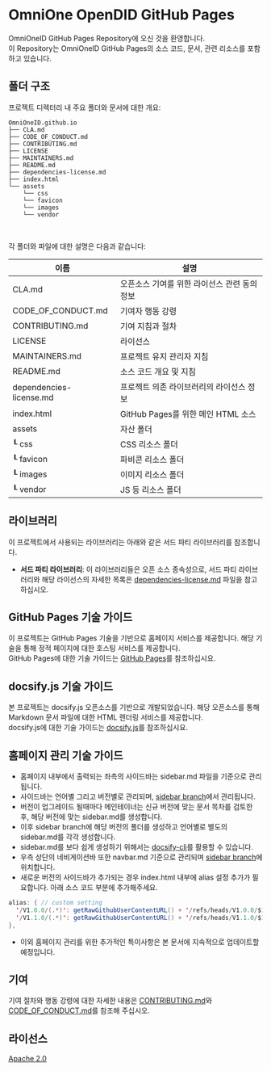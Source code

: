 OmniOne OpenDID GitHub Pages
==

OmniOneID GitHub Pages Repository에 오신 것을 환영합니다. <br>
이 Repository는 OmniOneID GitHub Pages의 소스 코드, 문서, 관련 리소스를 포함하고 있습니다.

## 폴더 구조
프로젝트 디렉터리 내 주요 폴더와 문서에 대한 개요:

```
OmniOneID.github.io
├── CLA.md
├── CODE_OF_CONDUCT.md
├── CONTRIBUTING.md
├── LICENSE
├── MAINTAINERS.md
├── README.md
├── dependencies-license.md
├── index.html
└── assets
    └── css
    └── favicon
    └── images
    └── vendor
```

<br/>

각 폴더와 파일에 대한 설명은 다음과 같습니다:

| 이름                             | 설명                                     |
| -------------------------------- | ---------------------------------------- |
| CLA.md                           | 오픈소스 기여를 위한 라이선스 관련 동의 정보              |
| CODE_OF_CONDUCT.md               | 기여자 행동 강령                         |
| CONTRIBUTING.md                  | 기여 지침과 절차                         |
| LICENSE                          | 라이선스                                 |
| MAINTAINERS.md                   | 프로젝트 유지 관리자 지침                |
| README.md    | 소스 코드 개요 및 지침                   |
| dependencies-license.md          | 프로젝트 의존 라이브러리의 라이선스 정보 |
| index.html          | GitHub Pages를 위한 메인 HTML 소스 |
| assets                             | 자산 폴더                                   |
| ┖ css                            | CSS 리소스 폴더                         |
| ┖ favicon                      | 파비콘 리소스 폴더           |
| ┖ images                   | 이미지 리소스 폴더                        |
| ┖ vendor                             | JS 등 리소스 폴더          |

## 라이브러리
이 프로젝트에서 사용되는 라이브러리는 아래와 같은 서드 파티 라이브러리를 참조합니다.
- **서드 파티 라이브러리**: 이 라이브러리들은 오픈 소스 종속성으로, 서드 파티 라이브러리와 해당 라이선스의 자세한 목록은 [dependencies-license.md](dependencies-license.md) 파일을 참고하십시오.

## GitHub Pages 기술 가이드
이 프로젝트는 GitHub Pages 기술을 기반으로 홈페이지 서비스를 제공합니다. 해당 기술을 통해 정적 페이지에 대한 호스팅 서비스를 제공합니다. <br>
GitHub Pages에 대한 기술 가이드는 [GitHub Pages](https://docs.github.com/en/pages)를 참조하십시요. <br>

## docsify.js 기술 가이드
본 프로젝트는 docsify.js 오픈소스를 기반으로 개발되었습니다. 해당 오픈소스를 통해 Markdown 문서 파일에 대한 HTML 렌더링 서비스를 제공합니다. <br>
docsify.js에 대한 기술 가이드는 [docsify.js](https://docsify.js.org/)를 참조하십시요. <br>

## 홈페이지 관리 기술 가이드
- 홈페이지 내부에서 출력되는 좌측의 사이드바는 sidebar.md 파일을 기준으로 관리됩니다. <br>
- 사이드바는 언어별 그리고 버전별로 관리되며, [sidebar branch](https://github.com/OmniOneID/did-doc-architecture/tree/sidebar/)에서 관리됩니다. <br>
- 버전이 업그레이드 될때마다 메인테이너는 신규 버전에 맞는 문서 목차를 검토한 후, 해당 버전에 맞는 sidebar.md를 생성합니다. <br>
- 이후 sidebar branch에 해당 버전의 폴더를 생성하고 언어별로 별도의 sidebar.md를 각각 생성합니다. <br>
- sidebar.md를 보다 쉽게 생성하기 위해서는 [docsify-cli](https://github.com/docsifyjs/docsify-cli)를 활용할 수 있습니다. <br>
- 우측 상단의 네비게이션바 또한 navbar.md 기준으로 관리되며 [sidebar branch](https://github.com/OmniOneID/did-doc-architecture/tree/sidebar/)에 위치합니다. <br>
- 새로운 버전의 사이드바가 추가되는 경우 index.html 내부에 alias 설정 추가가 필요합니다. 아래 소스 코드 부분에 추가해주세요.
 
```java
alias: { // custom setting
  '/V1.0.0/(.*)': getRawGithubUserContentURL() + '/refs/heads/V1.0.0/$1',
  '/V1.1.0/(.*)': getRawGithubUserContentURL() + '/refs/heads/V1.1.0/$1'
},
```

- 이외 홈페이지 관리를 위한 추가적인 특이사항은 본 문서에 지속적으로 업데이트할 예정입니다.

## 기여
기여 절차와 행동 강령에 대한 자세한 내용은 [CONTRIBUTING.md](CONTRIBUTING.md)와 [CODE_OF_CONDUCT.md](CODE_OF_CONDUCT.md)를 참조해 주십시오.

## 라이선스
[Apache 2.0](LICENSE)
